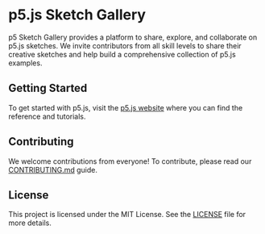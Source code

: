 # p5.js Sketch Gallery

p5 Sketch Gallery provides a platform to share, explore, and collaborate on p5.js sketches. We invite contributors from all skill levels to share their creative sketches and help build a comprehensive collection of p5.js examples.

## Getting Started

To get started with p5.js, visit the [p5.js website](https://p5js.org/) where you can find the reference and tutorials.

## Contributing

We welcome contributions from everyone! To contribute, please read our [CONTRIBUTING.md](CONTRIBUTING.md) guide.

## License

This project is licensed under the MIT License. See the [LICENSE](LICENSE) file for more details.
